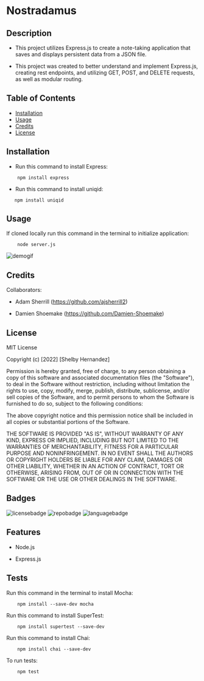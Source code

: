 # Nostradamus

## Description


- This project utilizes Express.js to create a note-taking application that saves and displays persistent data from a JSON file.

- This project was created to better understand and implement Express.js, creating rest endpoints, and utilizing GET, POST, and DELETE requests, as well as modular routing.

## Table of Contents

- [Installation](#installation)
- [Usage](#usage)
- [Credits](#credits)
- [License](#license)

## Installation

- Run this command to install Express:

```
    npm install express
```

 - Run this command to install uniqid:

 ```
    npm install uniqid
 ```

## Usage

If cloned locally run this command in the terminal to initialize application: 

```
    node server.js
```

![demogif](public/assets/images/demo.gif)



## Credits

Collaborators:

- Adam Sherrill (https://github.com/ajsherrill2)

- Damien Shoemake (https://github.com/Damien-Shoemake)

## License

MIT License

Copyright (c) [2022] [Shelby Hernandez]

Permission is hereby granted, free of charge, to any person obtaining a copy
of this software and associated documentation files (the "Software"), to deal
in the Software without restriction, including without limitation the rights
to use, copy, modify, merge, publish, distribute, sublicense, and/or sell
copies of the Software, and to permit persons to whom the Software is
furnished to do so, subject to the following conditions:

The above copyright notice and this permission notice shall be included in all
copies or substantial portions of the Software.

THE SOFTWARE IS PROVIDED "AS IS", WITHOUT WARRANTY OF ANY KIND, EXPRESS OR
IMPLIED, INCLUDING BUT NOT LIMITED TO THE WARRANTIES OF MERCHANTABILITY,
FITNESS FOR A PARTICULAR PURPOSE AND NONINFRINGEMENT. IN NO EVENT SHALL THE
AUTHORS OR COPYRIGHT HOLDERS BE LIABLE FOR ANY CLAIM, DAMAGES OR OTHER
LIABILITY, WHETHER IN AN ACTION OF CONTRACT, TORT OR OTHERWISE, ARISING FROM,
OUT OF OR IN CONNECTION WITH THE SOFTWARE OR THE USE OR OTHER DEALINGS IN THE
SOFTWARE.

## Badges

![licensebadge](https://img.shields.io/github/license/shernandez927/nostradamus?style=for-the-badge) ![repobadge](https://img.shields.io/github/repo-size/shernandez927/nostradamus?style=for-the-badge) ![languagebadge](https://img.shields.io/github/languages/count/shernandez927/nostradamus?style=for-the-badge)

## Features

- Node.js

- Express.js


## Tests

Run this command in the terminal to install Mocha:

```
    npm install --save-dev mocha
```

Run this command to install SuperTest:

```
    npm install supertest --save-dev
```

Run this command to install Chai:

```
    npm install chai --save-dev
```
To run tests:

```
    npm test
```